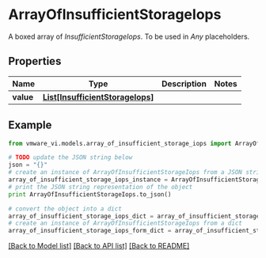 # ArrayOfInsufficientStorageIops

A boxed array of *InsufficientStorageIops*. To be used in *Any* placeholders. 

## Properties
Name | Type | Description | Notes
------------ | ------------- | ------------- | -------------
**value** | [**List[InsufficientStorageIops]**](InsufficientStorageIops.md) |  | 

## Example

```python
from vmware_vi.models.array_of_insufficient_storage_iops import ArrayOfInsufficientStorageIops

# TODO update the JSON string below
json = "{}"
# create an instance of ArrayOfInsufficientStorageIops from a JSON string
array_of_insufficient_storage_iops_instance = ArrayOfInsufficientStorageIops.from_json(json)
# print the JSON string representation of the object
print ArrayOfInsufficientStorageIops.to_json()

# convert the object into a dict
array_of_insufficient_storage_iops_dict = array_of_insufficient_storage_iops_instance.to_dict()
# create an instance of ArrayOfInsufficientStorageIops from a dict
array_of_insufficient_storage_iops_form_dict = array_of_insufficient_storage_iops.from_dict(array_of_insufficient_storage_iops_dict)
```
[[Back to Model list]](../README.md#documentation-for-models) [[Back to API list]](../README.md#documentation-for-api-endpoints) [[Back to README]](../README.md)


